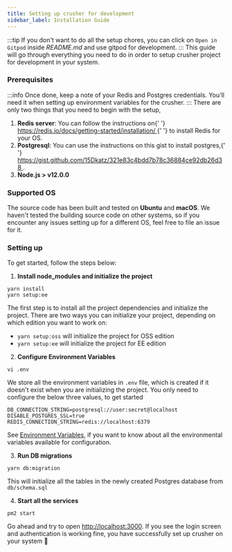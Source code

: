 ```yaml
---
title: Setting up crusher for development
sidebar_label: Installation Guide
---
```


:::tip
If you don't want to do all the setup chores, you can click on `Open in Gitpod` inside _README.md_ and use gitpod for development.
:::
This guide will go through everything you need to do in order to setup crusher project for development in your system.

### Prerequisites

:::info
Once done, keep a note of your Redis and Postgres credentials. You'll need it when setting up environment variables for the crusher.
:::
There are only two things that you need to begin with the setup,

<ol style={{ marginTop: '14px' }}>
  <li>
    <b>Redis server</b>: You can follow the instructions on{' '}
    <a href="https://redis.io/docs/getting-started/installation/">
      https://redis.io/docs/getting-started/installation/
    </a>{' '}
    to install Redis for your OS.
  </li>
  <li>
    <b>Postgresql</b>: You can use the instructions on this gist to install postgres,{' '}
    <a href="https://gist.github.com/15Dkatz/321e83c4bdd7b78c36884ce92db26d38">
      https://gist.github.com/15Dkatz/321e83c4bdd7b78c36884ce92db26d38
    </a>
    .
  </li>
  <li>
    <b>Node.js > v12.0.0</b>
  </li>
</ol>

### Supported OS

The source code has been built and tested on **Ubuntu** and **macOS**. We haven't tested the building source code on other systems, so if you encounter any issues setting up for a different OS, feel free to file an issue for it.

### Setting up

To get started, follow the steps below:

1. **Install node_modules and initialize the project**

```shell
yarn install
yarn setup:ee
```

The first step is to install all the project dependencies and initialize the project. There are two ways you can initialize your project, depending on which edition you want to work on:

- `yarn setup:oss` will initialize the project for OSS edition
- `yarn setup:ee` will initialize the project for EE edition

2. **Configure Environment Variables**

```shell
vi .env
```

We store all the environment variables in `.env` file, which is created if it doesn't exist when you are initializing the project. You only need to configure the below three values, to get started

```
DB_CONNECTION_STRING=postgresql://user:secret@localhost
DISABLE_POSTGRES_SSL=true
REDIS_CONNECTION_STRING=redis://localhost:6379
```

See [Environment Variables](#environment-variables), if you want to know about all the environmental variables available for configuration.

3. **Run DB migrations**

```shell
yarn db:migration
```

This will initialize all the tables in the newly created Postgres database from `db/schema.sql`

4. **Start all the services**

```shell
pm2 start
```

Go ahead and try to open [http://localhost:3000](`http://localhost:3000`). If you see the login screen and authentication is working fine, you have successfully set up crusher on your system 🚀
